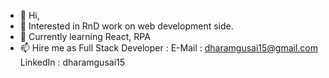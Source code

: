 - 👋 Hi, 
- 👀 Interested in RnD work on web development side.
- 🌱 Currently learning React, RPA
- 📫 Hire me as Full Stack Developer :
    E-Mail : dharamgusai15@gmail.com
    LinkedIn : dharamgusai15

<!---
- 💞️ I’m looking to collaborate on ...
dmGusai15/dmGusai15 is a ✨ special ✨ repository because its `README.md` (this file) appears on your GitHub profile.
You can click the Preview link to take a look at your changes.
--->

